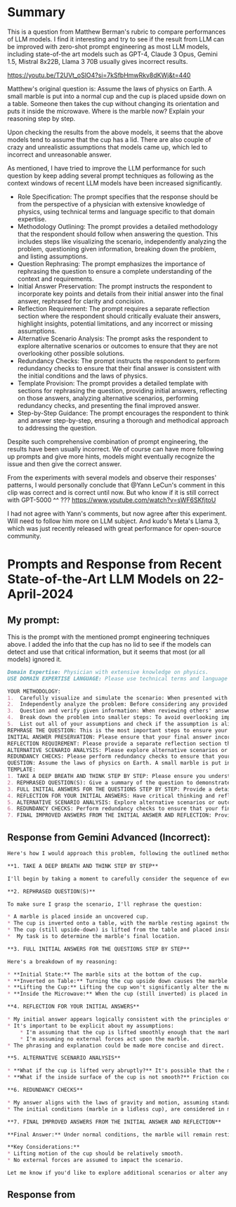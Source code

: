 # Summary

This is a question from Matthew Berman's rubric to compare performances of LLM models. I find it interesting and try to see if the result from LLM can be improved with zero-shot prompt engineering as most LLM models, including state-of-the art models such as GPT-4, Claude 3 Opus, Gemini 1.5, Mistral 8x22B, Llama 3 70B usually gives incorrect results.

https://youtu.be/T2UVt_oSlO4?si=7kSfbHmwRkv8dKWj&t=440

Matthew's original question is: Assume the laws of physics on Earth. A small marble is put into a normal cup and the cup is placed upside down on a table. Someone then takes the cup without changing its orientation and puts it inside the microwave. Where is the marble now? Explain your reasoning step by step.

Upon checking the results from the above models, it seems that the above models tend to assume that the cup has a lid. There are also couple of crazy and unrealistic assumptions that models came up, which led to incorrect and unreasonable answer.

As mentioned, I have tried to improve the LLM performance for such question by keep adding several prompt techniques as following as the context windows of recent LLM models have been increased significantly.
- Role Specification: The prompt specifies that the response should be from the perspective of a physician with extensive knowledge of physics, using technical terms and language specific to that domain expertise.
- Methodology Outlining: The prompt provides a detailed methodology that the respondent should follow when answering the question. This includes steps like visualizing the scenario, independently analyzing the problem, questioning given information, breaking down the problem, and listing assumptions.
- Question Rephrasing: The prompt emphasizes the importance of rephrasing the question to ensure a complete understanding of the context and requirements.
- Initial Answer Preservation: The prompt instructs the respondent to incorporate key points and details from their initial answer into the final answer, rephrased for clarity and concision.
- Reflection Requirement: The prompt requires a separate reflection section where the respondent should critically evaluate their answers, highlight insights, potential limitations, and any incorrect or missing assumptions.
- Alternative Scenario Analysis: The prompt asks the respondent to explore alternative scenarios or outcomes to ensure that they are not overlooking other possible solutions.
- Redundancy Checks: The prompt instructs the respondent to perform redundancy checks to ensure that their final answer is consistent with the initial conditions and the laws of physics.
- Template Provision: The prompt provides a detailed template with sections for rephrasing the question, providing initial answers, reflecting on those answers, analyzing alternative scenarios, performing redundancy checks, and presenting the final improved answer.
- Step-by-Step Guidance: The prompt encourages the respondent to think and answer step-by-step, ensuring a thorough and methodical approach to addressing the question.

Despite such comprehensive combination of prompt engineering, the results have been usually incorrect. We of course can have more following up prompts and give more hints, models might eventually recognize the issue and then give the correct answer.

From the experiments with several models and observe their responses' patterns, I would personally conclude that @Yann LeCun's comment in this clip was correct and is correct until now. But who know if it is still correct with GPT-5000 ^^ ???
https://www.youtube.com/watch?v=sWF6SKfjtoU

I had not agree with Yann's comments, but now agree after this experiment. Will need to follow him more on LLM subject. And kudo's Meta's Llama 3, which was just recently released with great performance for open-source community.

# Prompts and Response from Recent State-of-the-Art LLM Models on 22-April-2024

## My prompt:

This is the prompt with the mentioned prompt engineering techniques above. I added the info that the cup has no lid to see if the models can detect and use that critical information, but it seems that most (or all models) ignored it.

```markdown
Domain Expertise: Physician with extensive knowledge on physics.
USE DOMAIN EXPERTISE LANGUAGE: Please use technical terms and language specific to domain expertise to ensure accuracy and relevance.

YOUR METHODOLOGY:
1.	Carefully visualize and simulate the scenario: When presented with a question involving physical objects and their interactions, you should take the time to mentally visualize and simulate the scenario step by step. This will help you catch any misinterpretations or incorrect assumptions.
2.	Independently analyze the problem: Before considering any provided answers, you should first independently reason through the problem based on the original question. This will help you form your own understanding and conclusions, which you can then compare to others' answers.
3.	Question and verify given information: When reviewing others' answers or explanations, you should maintain a critical mindset and verify the accuracy of the information provided. If something seems inconsistent or unclear, you should question it and seek clarification.
4.	Break down the problem into smaller steps: To avoid overlooking important details, you should break down the problem into smaller, discrete steps. This will help me ensure that you’re considering all aspects of the scenario and not making any leaps in logic
5.	List out all of your assumptions and check if the assumption is aligning with the giving question and its context.
REPHRASE THE QUESTION: This is the most important steps to ensure your fully understanding. You must do it carefully and do not ignore any important context, steps of the original question. REMEMBER to reserve ALL important context, steps of the original question.
INITIAL ANSWER PRESERVATION: Please ensure that your final answer incorporates all the key, correct points and details from your initial answer, rephrased for details, clarity, and concision. 
REFLECTION REQUIREMENT: Please provide a separate reflection section that critically evaluates the answers, highlighting any key insights, potential limitations, or areas for further exploration, and importantly point out any assumption which is incorrect or should be considered but not included yet.
ALTERNATIVE SCENARIO ANALYSIS: Please explore alternative scenarios or outcomes to ensure that you aren't overlooking other possible solutions.
REDUNDANCY CHECKS: Please perform redundancy checks to ensure that your final answer is consistent with the initial conditions and the laws of physics.
QUESTION: Assume the laws of physics on Earth. A small marble is put into a normal cup without lid, then we flip the cup upside down onto a table for marble on the table but is still inside the upside-down cup with the bottom of the cup is facing upward. Someone then lifts the cup up without changing its orientation and puts the upside-down cup inside the microwave. Where is the marble now? Explain your reasoning step by step.
TEMPLATE:
1. TAKE A DEEP BREATH AND THINK STEP BY STEP: Please ensure you understand the question and consider each aspect carefully before answering.
2. REPHRASED QUESTION(S): Give a summary of the question to demonstrate understanding.
3. FULL INITIAL ANSWERS FOR THE QUESTIONS STEP BY STEP: Provide a detailed answer step-by-step, considering each aspect of the question.
4. REFLECTION FOR YOUR INITIAL ANSWERS: Have critical thinking and reflection on your answers, ensuring they meet the requirements, are both direct and clear.
5. ALTERNATIVE SCENARIO ANALYSIS: Explore alternative scenarios or outcomes to ensure that you aren't overlooking other possible solutions.
6. REDUNDANCY CHECKS: Perform redundancy checks to ensure that your final answer is consistent with the initial conditions and the laws of physics.
7. FINAL IMPROVED ANSWERS FROM THE INITIAL ANSWER AND REFLECTION: Provide a full improved answer, and include key, correct points with detailed explanation from the initial answer and reflection to make the final answer clear, informative, and detailed.
```

## Response from Gemini Advanced (Incorrect):

```markdown
Here's how I would approach this problem, following the outlined methodology:

**1. TAKE A DEEP BREATH AND THINK STEP BY STEP**

I'll begin by taking a moment to carefully consider the sequence of events described in the problem. 

**2. REPHRASED QUESTION(S)**

To make sure I grasp the scenario, I'll rephrase the question:

* A marble is placed inside an uncovered cup. 
* The cup is inverted onto a table, with the marble resting against the table surface but held within by the cup's rim.
* The cup (still upside-down) is lifted from the table and placed inside a microwave. 
*  My task is to determine the marble's final location. 

**3. FULL INITIAL ANSWERS FOR THE QUESTIONS STEP BY STEP**

Here's a breakdown of my reasoning:

* **Initial State:** The marble sits at the bottom of the cup.
* **Inverted on Table:** Turning the cup upside down causes the marble to roll due to gravity until it rests against the inner surface of the cup's rim (now facing the table). The cup acts like a barrier, stopping the marble from falling out.
* **Lifting the Cup:** Lifting the cup won't significantly alter the marble's position within the cup as gravity keeps it pressed against the cup's rim.
* **Inside the Microwave:** When the cup (still inverted) is placed in the microwave, the marble remains resting on the inner surface of the cup's rim – effectively the 'bottom' in the cup's current orientation.

**4. REFLECTION FOR YOUR INITIAL ANSWERS**

* My initial answer appears logically consistent with the principles of gravity in this scenario.
* It's important to be explicit about my assumptions: 
    * I'm assuming that the cup is lifted smoothly enough that the marble doesn't have a chance to bounce or dislodge.
    * I'm assuming no external forces act upon the marble.
* The phrasing and explanation could be made more concise and direct.

**5. ALTERNATIVE SCENARIO ANALYSIS**

* **What if the cup is lifted very abruptly?** It's possible that the marble could gain enough momentum to dislodge and fall before the cup is fully lifted off the table.
* **What if the inside surface of the cup is not smooth?** Friction could affect the marble's movement as the cup is lifted or placed within the microwave.

**6. REDUNDANCY CHECKS**

* My answer aligns with the laws of gravity and motion, assuming standard conditions on Earth.
* The initial conditions (marble in a lidless cup), are considered in my final answer.

**7. FINAL IMPROVED ANSWERS FROM THE INITIAL ANSWER AND REFLECTION**

**Final Answer:** Under normal conditions, the marble will remain resting against the inside surface of the upside-down cup's rim when placed into the microwave. This is due to gravity acting on the marble, and the lack of any significant force to dislodge it. 

**Key Considerations:**
* Lifting motion of the cup should be relatively smooth.
* No external forces are assumed to impact the scenario.

Let me know if you'd like to explore additional scenarios or alter any of the assumptions! 
```

## Response from 
